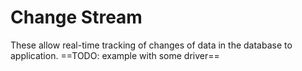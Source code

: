 # Change Stream
These allow real-time tracking of changes of data in the database to application. ==TODO: example with some driver==
